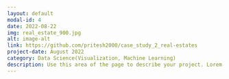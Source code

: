 ```yaml
---
layout: default
modal-id: 4
date: 2022-08-22
img: real_estate_900.jpg
alt: image-alt
link: https://github.com/pritesh2000/case_study_2_real-estates
project-date: August 2022
category: Data Science(Visualization, Machine Learning)
description: Use this area of the page to describe your project. Lorem ipsum dolor sit amet, consectetur adipisicing elit. Mollitia neque assumenda ipsam nihil, molestias magnam, recusandae quos quis inventore quisquam velit asperiores, vitae? Reprehenderit soluta, eos quod consequuntur itaque. Nam.
---
```

